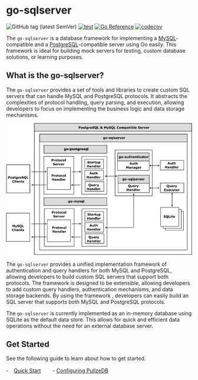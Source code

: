 # go-sqlserver

![GitHub tag (latest SemVer)](https://img.shields.io/github/v/tag/cybergarage/go-sqlserver)
[![test](https://github.com/cybergarage/go-sqlserver/actions/workflows/make.yml/badge.svg)](https://github.com/cybergarage/go-sqlserver/actions/workflows/make.yml)
[![Go Reference](https://pkg.go.dev/badge/github.com/cybergarage/go-sqlserver.svg)](https://pkg.go.dev/github.com/cybergarage/go-sqlserver) [![codecov](https://codecov.io/gh/cybergarage/go-sqlserver/graph/badge.svg?token=2RYOJPQRDM)](https://codecov.io/gh/cybergarage/go-sqlserver)

The `go-sqlserver` is a database framework for implementing a [MySQL](https://www.mysql.com/)-compatible and a [PostgreSQL](https://www.postgresql.org/)-compatible server using Go easily.
This framework is ideal for building mock servers for testing, custom database solutions, or learning purposes.

## What is the go-sqlserver?

The `go-sqlserver` provides a set of tools and libraries to create custom SQL servers that can handle MySQL and PostgreSQL protocols. It abstracts the complexities of protocol handling, query parsing, and execution, allowing developers to focus on implementing the business logic and data storage mechanisms.

![](doc/img/framework.png)

The `go-sqlserver` provides a unified implementation framework of authentication and query handlers for both MySQL and PostgreSQL, allowing developers to build custom SQL servers that support both protocols. The framework is designed to be extensible, allowing developers to add custom query handlers, authentication mechanisms, and data storage backends.
By using the framework , developers can easily build an SQL server that supports both MySQL and PostgreSQL protocols.

The `go-sqlserver` is currently implemented as an in-memory database using SQLite as the default data store. This allows for quick and efficient data operations without the need for an external database server.

## Get Started

See the following guide to learn about how to get started.

-　[Quick Start](doc/quick-start.md)
　　- [Configuring PullzeDB](doc/configuring.md)

